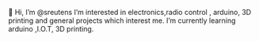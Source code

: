 👋 Hi, I’m @sreutens
 I’m interested in electronics,radio control , arduino, 3D printing 
and general projects which interest me.
 I’m currently learning arduino ,I.O.T, 3D printing.

<!---
sreutens/sreutens is a ✨ special ✨ repository because its `README.md` (this file) appears on your GitHub profile.
You can click the Preview link to take a look at your changes.
--->
